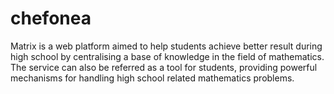 chefonea
========

Matrix is a web platform aimed to help students achieve better result during high school by centralising a base of knowledge in the field of mathematics. The service can also be referred as a tool for students, providing powerful mechanisms for handling high school related mathematics problems.
